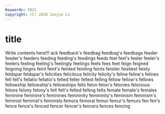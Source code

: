 ```yaml
---
Keywords: 5021
Copyright: (C) 2020 Junjie Li
---
```


# title

Write contents here!!!
ack 
feedback's 
feedbag 
feedbag's
feedbags 
feeder 
feeder's 
feeders 
feeding 
feeding's 
feedings 
feeds 
feel 
feel's
feeler 
feeler's 
feelers 
feeling 
feeling's 
feelingly 
feelings 
feels 
fees 
feet
feign 
feigned 
feigning 
feigns 
feint 
feint's 
feinted 
feinting 
feints 
feistier
feistiest 
feisty 
feldspar 
feldspar's 
felicities 
felicitous 
felicity 
felicity's 
feline 
feline's
felines 
fell 
fell's 
fellatio 
fellatio's 
felled 
feller 
fellest 
felling 
fellow
fellow's 
fellows 
fellowship 
fellowship's 
fellowships 
fells 
felon 
felon's 
felonies 
felonious
felons 
felony 
felony's 
felt 
felt's 
felted 
felting 
felts 
female 
female's
females 
feminine 
feminine's 
feminines 
femininity 
femininity's 
feminism 
feminism's 
feminist 
feminist's
feminists 
femora 
femoral 
femur 
femur's 
femurs 
fen 
fen's 
fence 
fence's
fenced 
fencer 
fencer's 
fencers 
fences 
fencing 

